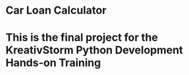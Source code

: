 # Car Loan Calculator

# This is the final project for the KreativStorm Python Development Hands-on Training

